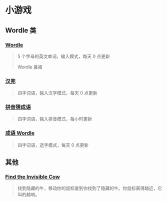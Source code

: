 # 小游戏

## Wordle 类

### [Wordle](https://www.nytimes.com/games/wordle/index.html)

> 5 个字母的英文单词，输入模式，每天 0 点更新
> 
> Wordle 鼻祖

### [汉兜](https://handle.antfu.me/)

> 四字词语，输入汉字模式，每天 0 点更新

### [拼音猜成语](https://pinyincaichengyu.com/)

> 四字词语，输入拼音模式，每小时更新

### [成语 Wordle](https://cheeaun.github.io/chengyu-wordle/)

> 四字词语，选字模式，每天 0 点更新

## 其他

### [Find the Invisible Cow](https://findtheinvisiblecow.com/)

> 找到隐藏的牛，移动你的鼠标直到你找到了隐藏的牛。你鼠标离得越近，它叫的越响。
